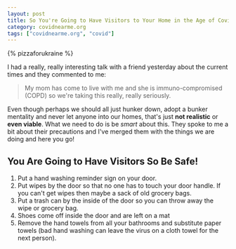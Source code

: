 ```yaml
---
layout: post
title: So You're Going to Have Visitors to Your Home in the Age of Covid - Here's What to Do
category: covidnearme.org
tags: ["covidnearme.org", "covid"]
---
```

{% pizzaforukraine  %}

I had a really, really interesting talk with a friend yesterday about the current times and they commented to me:

> My mom has come to live with me and she is immuno-compromised (COPD) so we're taking this really, really seriously.

Even though perhaps we should all just hunker down, adopt a bunker mentality and never let anyone into our homes, that's just **not realistic** or **even viable**.  What we need to do is be *smart* about this.  They spoke to me a bit about their precautions and I've merged them with the things we are doing and here you go!

## You Are Going to Have Visitors So Be Safe!

1. Put a hand washing reminder sign on your door.
2. Put wipes by the door so that no one has to touch your door handle.  If you can't get wipes then maybe a sack of old grocery bags.
3. Put a trash can by the inside of the door so you can throw away the wipe or grocery bag.
4. Shoes come off inside the door and are left on a mat
5. Remove the hand towels from all your bathrooms and substitute paper towels (bad hand washing can leave the virus on a cloth towel for the next person).
